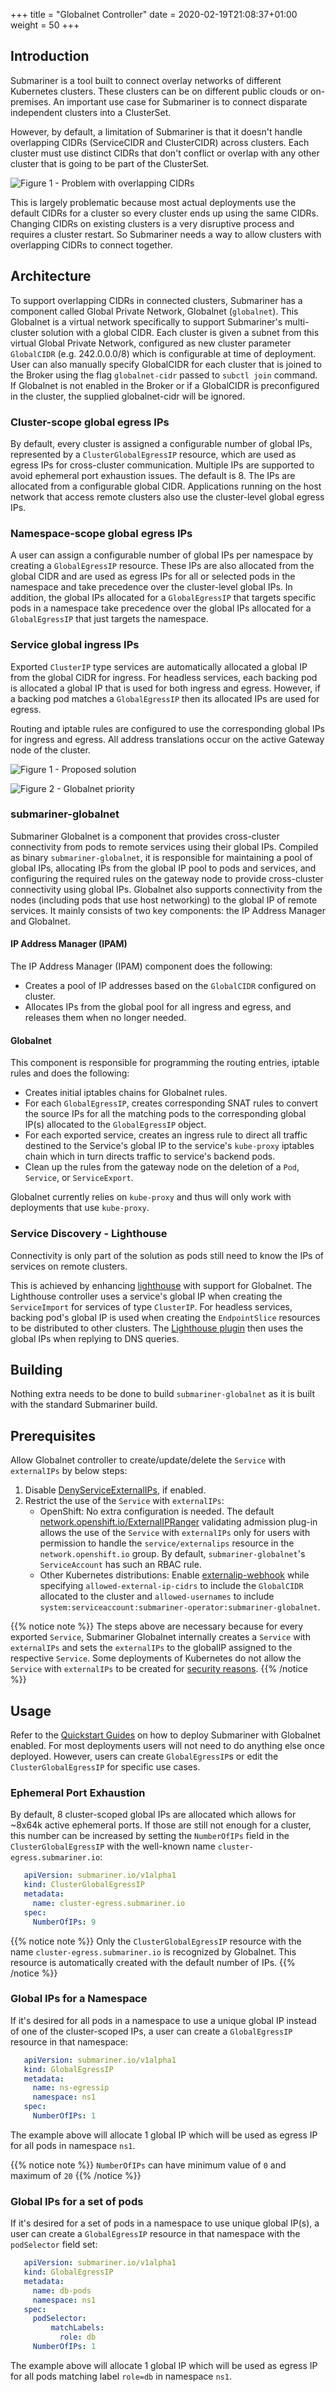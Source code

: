+++
title = "Globalnet Controller"
date = 2020-02-19T21:08:37+01:00
weight = 50
+++

## Introduction

Submariner is a tool built to connect overlay networks of different Kubernetes clusters. These clusters can be on different public clouds or
on-premises. An important use case for Submariner is to connect disparate independent clusters into a ClusterSet.

However, by default, a limitation of Submariner is that it doesn't handle overlapping CIDRs (ServiceCIDR and ClusterCIDR) across clusters.
Each cluster must use distinct CIDRs that don't conflict or overlap with any other cluster that is going to be part of the ClusterSet.

![Figure 1 - Problem with overlapping CIDRs](/images/globalnet/overlappingcidr-problem.png)

This is largely problematic because most actual deployments use the default CIDRs for a cluster so every cluster ends up using the same
CIDRs. Changing CIDRs on existing clusters is a very disruptive process and requires a cluster restart. So Submariner needs a way to allow
clusters with overlapping CIDRs to connect together.

## Architecture

To support overlapping CIDRs in connected clusters, Submariner has a component called Global Private Network, Globalnet (`globalnet`). This
Globalnet is a virtual network specifically to support Submariner's multi-cluster solution with a global CIDR. Each cluster is given a
subnet from this virtual Global Private Network, configured as new cluster parameter `GlobalCIDR` (e.g. 242.0.0.0/8) which is
configurable at time of deployment. User can also manually specify GlobalCIDR for each cluster that is joined to the Broker using the flag
```globalnet-cidr``` passed to ```subctl join``` command. If Globalnet is not enabled in the Broker or if a GlobalCIDR is preconfigured in
the cluster, the supplied globalnet-cidr will be ignored.

### Cluster-scope global egress IPs

By default, every cluster is assigned a configurable number of global IPs, represented by a `ClusterGlobalEgressIP` resource, which are
used as egress IPs for cross-cluster communication. Multiple IPs are supported to avoid ephemeral port exhaustion issues. The default is 8.
The IPs are allocated from a configurable global CIDR.
Applications running on the host network that access remote clusters also use the cluster-level global egress IPs.

### Namespace-scope global egress IPs

A user can assign a configurable number of global IPs per namespace by creating a `GlobalEgressIP` resource. These IPs are also allocated
from the global CIDR and are used as egress IPs for all or selected pods in the namespace and take precedence over the cluster-level
global IPs. In addition, the global IPs allocated for a `GlobalEgressIP` that targets specific pods in a namespace take precedence
over the global IPs allocated for a `GlobalEgressIP` that just targets the namespace.

### Service global ingress IPs

Exported `ClusterIP` type services are automatically allocated a global IP from the global CIDR for ingress. For headless services, each
backing pod is allocated a global IP that is used for both ingress and egress. However, if a backing pod matches a `GlobalEgressIP` then
its allocated IPs are used for egress.

Routing and iptable rules are configured to use the corresponding global IPs for ingress and egress. All address translations occur on the active
Gateway node of the cluster.

![Figure 1 - Proposed solution](/images/globalnet/overlappingcidr-solution.png)

![Figure 2 - Globalnet priority](/images/globalnet/globalnet-priority.png)
<!-- Image Source: https://docs.google.com/presentation/d/180CtHZnr9PP5Rh98VEmkQz3ovc5AGXG9wosoHMLhgaY/edit -->

### submariner-globalnet

Submariner Globalnet is a component that provides cross-cluster connectivity from pods to remote services using their global IPs. Compiled as
binary `submariner-globalnet`, it is responsible for maintaining a pool of global IPs, allocating IPs from the global IP pool to pods and
services, and configuring the required rules on the gateway node to provide cross-cluster connectivity using global IPs.
Globalnet also supports connectivity from the nodes (including pods that use host networking) to the global IP of remote services.
It mainly consists of two key components: the IP Address Manager and Globalnet.

#### IP Address Manager (IPAM)

The IP Address Manager (IPAM) component does the following:

* Creates a pool of IP addresses based on the `GlobalCIDR` configured on cluster.
* Allocates IPs from the global pool for all ingress and egress, and releases them when no longer needed.

#### Globalnet

This component is responsible for programming the routing entries, iptable rules and does the following:

* Creates initial iptables chains for Globalnet rules.
* For each `GlobalEgressIP`, creates corresponding SNAT rules to convert the source IPs for all the matching pods to the corresponding
  global IP(s) allocated to the `GlobalEgressIP` object.
* For each exported service, creates an ingress rule to direct all traffic destined to the Service's global IP to the service's
  `kube-proxy` iptables chain which in turn directs traffic to service's backend pods.
* Clean up the rules from the gateway node on the deletion of a `Pod`, `Service`, or `ServiceExport`.

Globalnet currently relies on `kube-proxy` and thus will only work with deployments that use `kube-proxy`.

### Service Discovery - Lighthouse

Connectivity is only part of the solution as pods still need to know the IPs of services on remote clusters.

This is achieved by enhancing [lighthouse](https://github.com/submariner-io/lighthouse) with support for Globalnet. The Lighthouse
controller uses a service's global IP when creating the `ServiceImport` for services of type `ClusterIP`. For headless services,
backing pod's global IP is used when creating the `EndpointSlice` resources to be distributed to other clusters.
The [Lighthouse plugin](https://github.com/submariner-io/lighthouse/tree/devel/plugin/lighthouse) then uses the global IPs when
replying to DNS queries.

## Building

Nothing extra needs to be done to build `submariner-globalnet` as it is built with the standard Submariner build.

## Prerequisites

Allow Globalnet controller to create/update/delete the `Service` with `externalIPs` by below steps:

1. Disable [DenyServiceExternalIPs](https://kubernetes.io/docs/reference/access-authn-authz/admission-controllers/#denyserviceexternalips),
if enabled.
2. Restrict the use of the `Service` with `externalIPs`:
    * OpenShift: No extra configuration is needed.
    The default
    [network.openshift.io/ExternalIPRanger](https://docs.openshift.com/container-platform/4.9/architecture/admission-plug-ins.html)
    validating admission plug-in allows the use of the `Service` with `externalIPs` only for users with permission to handle
    the `service/externalips` resource in the `network.openshift.io` group.
    By default, `submariner-globalnet`'s `ServiceAccount` has such an RBAC rule.
    * Other Kubernetes distributions:
    Enable [externalip-webhook](https://github.com/kubernetes-sigs/externalip-webhook) while specifying `allowed-external-ip-cidrs` to
    include the `GlobalCIDR` allocated to the cluster and `allowed-usernames` to include
    `system:serviceaccount:submariner-operator:submariner-globalnet`.

{{% notice note %}}
The steps above are necessary because for every exported `Service`, Submariner
Globalnet internally creates a `Service` with `externalIPs` and sets the `externalIPs`
to the globalIP assigned to the respective `Service`.
Some deployments of Kubernetes do not allow the `Service` with `externalIPs` to be created
for [security reasons](https://github.com/kubernetes/kubernetes/issues/97076).
{{% /notice %}}

## Usage

Refer to the [Quickstart Guides](../../quickstart/) on how to deploy Submariner with Globalnet enabled. For most deployments users will not
need to do anything else once deployed. However, users can create `GlobalEgressIP`s or edit the `ClusterGlobalEgressIP` for specific
use cases.

### Ephemeral Port Exhaustion

By default, 8 cluster-scoped global IPs are allocated which allows for ~8x64k active ephemeral ports. If those are still
not enough for a cluster, this number can be increased by setting the `NumberOfIPs` field in the `ClusterGlobalEgressIP` with the
well-known name `cluster-egress.submariner.io`:

```yaml
   apiVersion: submariner.io/v1alpha1
   kind: ClusterGlobalEgressIP
   metadata:
     name: cluster-egress.submariner.io
   spec:
     NumberOfIPs: 9
```

{{% notice note %}}
Only the `ClusterGlobalEgressIP` resource with the name `cluster-egress.submariner.io` is recognized by Globalnet. This resource is automatically
created with the default number of IPs.
{{% /notice %}}

### Global IPs for a Namespace

If it's desired for all pods in a namespace to use a unique global IP instead of one of the cluster-scoped IPs, a user can create a
`GlobalEgressIP` resource in that namespace:

```yaml
   apiVersion: submariner.io/v1alpha1
   kind: GlobalEgressIP
   metadata:
     name: ns-egressip
     namespace: ns1
   spec:
     NumberOfIPs: 1
```

The example above will allocate 1 global IP which will be used as egress IP for all pods in namespace `ns1`.

{{% notice note %}}
`NumberOfIPs` can have minimum value of `0` and maximum of `20`
{{% /notice %}}

### Global IPs for a set of pods

If it's desired for a set of pods in a namespace to use unique global IP(s), a user can create a `GlobalEgressIP` resource in that
namespace with the `podSelector` field set:

```yaml
   apiVersion: submariner.io/v1alpha1
   kind: GlobalEgressIP
   metadata:
     name: db-pods
     namespace: ns1
   spec:
     podSelector:
         matchLabels:
           role: db
     NumberOfIPs: 1
```

The example above will allocate 1 global IP which will be used as egress IP for all pods matching label `role=db` in namespace `ns1`.
